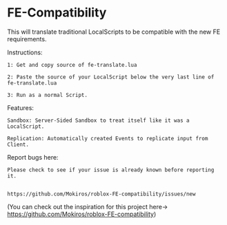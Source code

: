 # FE-Compatibility

This will translate traditional LocalScripts to be compatible with the new FE requirements.

Instructions:

    1: Get and copy source of fe-translate.lua
  
    2: Paste the source of your LocalScript below the very last line of fe-translate.lua
  
    3: Run as a normal Script.


Features:

    Sandbox: Server-Sided Sandbox to treat itself like it was a LocalScript.
  
    Replication: Automatically created Events to replicate input from Client.


Report bugs here:

    Please check to see if your issue is already known before reporting it.
    
    
    https://github.com/Mokiros/roblox-FE-compatibility/issues/new
    
    
    
    
    
    
 
 
(You can check out the inspiration for this project here-> https://github.com/Mokiros/roblox-FE-compatibility)
